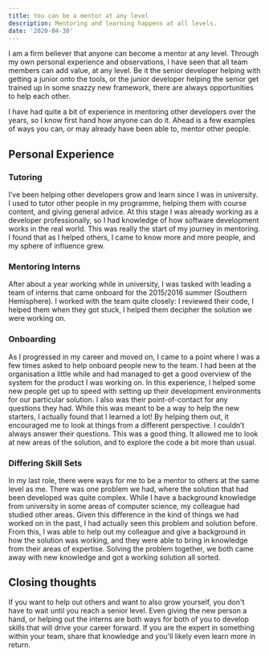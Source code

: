 ```yaml
---
title: You can be a mentor at any level
description: Mentoring and learning happens at all levels.
date: '2020-04-30'
---
```


I am a firm believer that anyone can become a mentor at any level. Through my own personal experience and observations, I have seen that all team members can add value, at any level. Be it the senior developer helping with getting a junior onto the tools, or the junior developer helping the senior get trained up in some snazzy new framework, there are always opportunities to help each other.

I have had quite a bit of experience in mentoring other developers over the years, so I know first hand how anyone can do it. Ahead is a few examples of ways you can, or may already have been able to, mentor other people.

## Personal Experience

### Tutoring

I’ve been helping other developers grow and learn since I was in university. I used to tutor other people in my programme, helping them with course content, and giving general advice. At this stage I was already working as a developer professionally, so I had knowledge of how software development works in the real world. This was really the start of my journey in mentoring. I found that as I helped others, I came to know more and more people, and my sphere of influence grew.

### Mentoring Interns

After about a year working while in university, I was tasked with leading a team of interns that came onboard for the 2015/2016 summer (Southern Hemisphere). I worked with the team quite closely: I reviewed their code, I helped them when they got stuck, I helped them decipher the solution we were working on.

### Onboarding

As I progressed in my career and moved on, I came to a point where I was a few times asked to help onboard people new to the team. I had been at the organisation a little while and had managed to get a good overview of the system for the product I was working on. In this experience, I helped some new people get up to speed with setting up their development environments for our particular solution. I also was their point-of-contact for any questions they had. While this was meant to be a way to help the new starters, I actually found that I learned a lot! By helping them out, it encouraged me to look at things from a different perspective. I couldn’t always answer their questions. This was a good thing. It allowed me to look at new areas of the solution, and to explore the code a bit more than usual.

### Differing Skill Sets

In my last role, there were ways for me to be a mentor to others at the same level as me. There was one problem we had, where the solution that had been developed was quite complex. While I have a background knowledge from university in some areas of computer science, my colleague had studied other areas. Given this difference in the kind of things we had worked on in the past, I had actually seen this problem and solution before. From this, I was able to help out my colleague and give a background in how the solution was working, and they were able to bring in knowledge from their areas of expertise. Solving the problem together, we both came away with new knowledge and got a working solution all sorted.

## Closing thoughts

If you want to help out others and want to also grow yourself, you don't have to wait until you reach a senior level. Even giving the new person a hand, or helping out the interns are both ways for both of you to develop skills that will drive your career forward. If you are the expert in something within your team, share that knowledge and you'll likely even learn more in return.